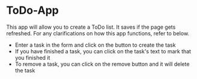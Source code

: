 # ToDo-App
This app will allow you to create a ToDo list. It saves if the page gets refreshed. For any clarifications on how this app functions, refer to below.
- Enter a task in the form and click on the button to create the task
- If you have finished a task, you can click on the task's text to mark that you finished it
- To remove a task, you can click on the remove button and it will delete the task
